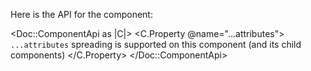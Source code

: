Here is the API for the component:

<Doc::ComponentApi as |C|>
  <C.Property @name="...attributes">
    `...attributes` spreading is supported on this component (and its child components)
  </C.Property>
</Doc::ComponentApi>
